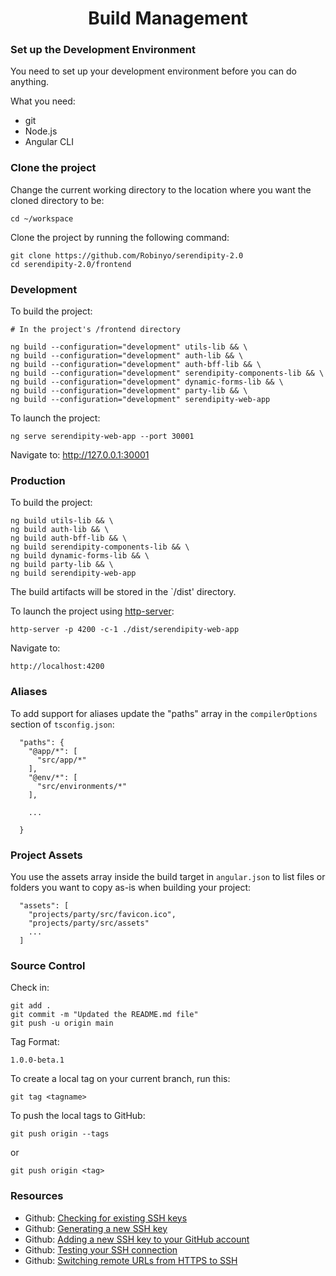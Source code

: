 <h1 align="center">Build Management</h1>

### Set up the Development Environment

You need to set up your development environment before you can do anything.

What you need:

* git
* Node.js
* Angular CLI

### Clone the project 

Change the current working directory to the location where you want the cloned directory to be:

```
cd ~/workspace
```

Clone the project by running the following command:

```
git clone https://github.com/Robinyo/serendipity-2.0
cd serendipity-2.0/frontend
``` 

### Development

To build the project:

```
# In the project's /frontend directory

ng build --configuration="development" utils-lib && \
ng build --configuration="development" auth-lib && \
ng build --configuration="development" auth-bff-lib && \
ng build --configuration="development" serendipity-components-lib && \
ng build --configuration="development" dynamic-forms-lib && \
ng build --configuration="development" party-lib && \
ng build --configuration="development" serendipity-web-app
```
       
To launch the project:

```
ng serve serendipity-web-app --port 30001
```

Navigate to: http://127.0.0.1:30001

### Production

To build the project:

```
ng build utils-lib && \
ng build auth-lib && \
ng build auth-bff-lib && \
ng build serendipity-components-lib && \
ng build dynamic-forms-lib && \
ng build party-lib && \
ng build serendipity-web-app
```

The build artifacts will be stored in the `/dist' directory. 

To launch the project using [http-server](https://github.com/indexzero/http-server):

```
http-server -p 4200 -c-1 ./dist/serendipity-web-app
```

Navigate to:

```
http://localhost:4200
```

### Aliases

To add support for aliases update the "paths" array in the `compilerOptions` section of `tsconfig.json`:

```
  "paths": {
    "@app/*": [
      "src/app/*"
    ],
    "@env/*": [
      "src/environments/*"
    ],

    ...
    
  }
```

### Project Assets

You use the assets array inside the build target in `angular.json` to list files or folders you want to copy as-is when building your project:

```
  "assets": [
    "projects/party/src/favicon.ico",
    "projects/party/src/assets"
    ...
  ]
```

### Source Control

Check in:

```
git add .
git commit -m "Updated the README.md file"
git push -u origin main
```

Tag Format:

```
1.0.0-beta.1
```

To create a local tag on your current branch, run this:

```
git tag <tagname>
```

To push the local tags to GitHub:

```
git push origin --tags
```

or

```
git push origin <tag>
```

### Resources

* Github: [Checking for existing SSH keys](https://docs.github.com/en/github/authenticating-to-github/checking-for-existing-ssh-keys)
* Github: [Generating a new SSH key](https://docs.github.com/en/github/authenticating-to-github/generating-a-new-ssh-key-and-adding-it-to-the-ssh-agent#generating-a-new-ssh-key)
* Github: [Adding a new SSH key to your GitHub account](https://docs.github.com/en/github/authenticating-to-github/adding-a-new-ssh-key-to-your-github-account)
* Github: [Testing your SSH connection](https://docs.github.com/en/github/authenticating-to-github/testing-your-ssh-connection)
* Github: [Switching remote URLs from HTTPS to SSH](https://docs.github.com/en/github/using-git/changing-a-remotes-url#switching-remote-urls-from-https-to-ssh)
